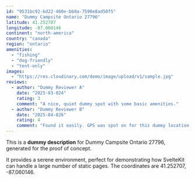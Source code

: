 ```yaml
---
id: "9531bc92-bd22-460e-bb8a-7590e8ad50f5"
name: "Dummy Campsite Ontario 27796"
latitude: 41.252707
longitude: -87.060146
continent: "north-america"
country: "canada"
region: "ontario"
amenities:
  - "fishing"
  - "dog-friendly"
  - "tent-only"
images:
  - "https://res.cloudinary.com/demo/image/upload/v1/sample.jpg"
reviews:
  - author: "Dummy Reviewer A"
    date: "2025-03-024"
    rating: 3
    comment: "A nice, quiet dummy spot with some basic amenities."
  - author: "Dummy Reviewer B"
    date: "2025-04-026"
    rating: 4
    comment: "Found it easily. GPS was spot on for this dummy location."
---
```


This is a **dummy description** for Dummy Campsite Ontario 27796, generated for the proof of concept.

It provides a serene environment, perfect for demonstrating how SvelteKit can handle a large number of static pages. The coordinates are 41.252707, -87.060146.
